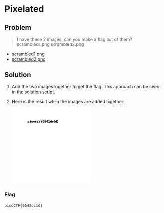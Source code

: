 # Pixelated

## Problem

> I have these 2 images, can you make a flag out of them? scrambled1.png scrambled2.png

* [scrambled1.png](./scrambled1.png)
* [scrambled2.png](./scrambled2.png)

## Solution

1. Add the two images together to get the flag. This approach can be seen in the solution [script](./script.py).

2. Here is the result when the images are added together: ![Scrambled images added together](result.png)

### Flag

`picoCTF{0542dc1d}`
